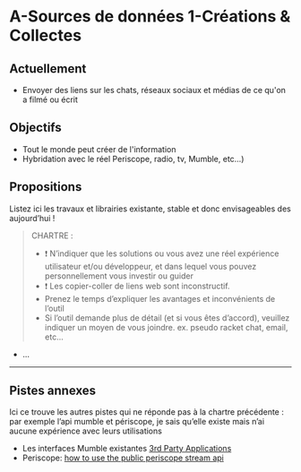 A-Sources de données
1-Créations & Collectes
===

## Actuellement

- Envoyer des liens sur les chats, réseaux sociaux et médias de ce qu'on a filmé ou écrit 

## Objectifs

- Tout le monde peut créer de l'information
- Hybridation avec le réel Periscope, radio, tv, Mumble, etc…)

## Propositions

Listez ici les travaux et librairies existante, stable et donc envisageables des aujourd’hui !

> CHARTRE :
> -	:exclamation: N’indiquer que les solutions ou vous avez une réel expérience utilisateur et/ou développeur, et dans lequel vous pouvez personnellement vous investir ou guider
> -	:exclamation: Les copier-coller de liens web sont inconstructif.
> -	Prenez le temps d’expliquer les avantages et inconvénients de l’outil
> -	Si l’outil demande plus de détail (et si vous êtes d’accord), veuillez indiquer un moyen de vous joindre. ex. pseudo racket chat, email, etc…

- ...

---
## Pistes annexes

Ici ce trouve les autres pistes qui ne réponde pas à la chartre précédente : par exemple l’api mumble et périscope, je sais qu’elle existe mais n’ai aucune expérience avec leurs utilisations

- Les interfaces Mumble existantes [3rd Party Applications](https://wiki.mumble.info/wiki/3rd_Party_Applications)
- Periscope: [how to use the public periscope stream api](https://medium.com/@matteocontrini/how-to-use-the-public-periscope-stream-api-8dfedc7fe872#.h9g0vgy0m)
